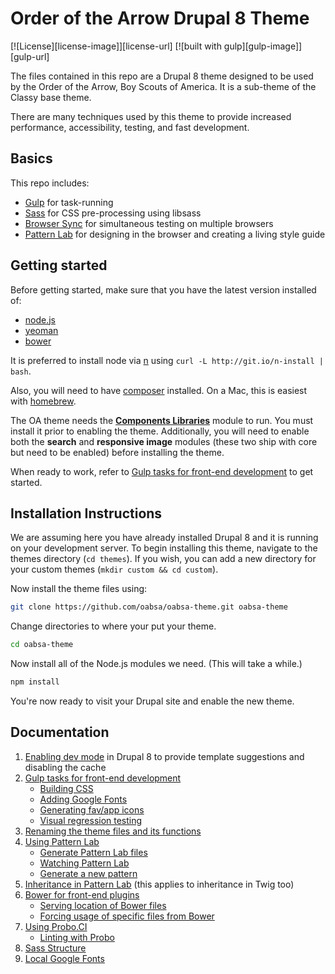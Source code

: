 # Order of the Arrow Drupal 8 Theme

[![License][license-image]][license-url]
[![built with gulp][gulp-image]][gulp-url]

The files contained in this repo are a Drupal 8 theme designed to be used by the Order of the Arrow, Boy Scouts of 
America. It is a sub-theme of the Classy base theme.

There are many techniques used by this theme to provide increased performance, accessibility, testing, and fast 
development.

## Basics

This repo includes:
* [Gulp](http://gulpjs.com) for task-running
* [Sass](http://sass-lang.com) for CSS pre-processing using libsass
* [Browser Sync](http://www.browsersync.io) for simultaneous testing on multiple browsers
* [Pattern Lab](http://patternlab.io) for designing in the browser and creating a living style guide

## Getting started

Before getting started, make sure that you have the latest version installed of:
* [node.js](https://nodejs.org) 
* [yeoman](http://yeoman.io)
* [bower](https://bower.io)

It is preferred to install node via [n](https://www.npmjs.com/package/n) using `curl -L http://git.io/n-install | bash`.  

Also, you will need to have [composer](https://getcomposer.org/doc/00-intro.md) installed. On a Mac, this is easiest 
with [homebrew](http://brew.sh/).

The OA theme needs the [**Components Libraries**](https://www.drupal.org/project/components) module to run. You must 
install it prior to enabling the theme. Additionally, you will need to enable both the **search** and 
**responsive image** modules (these two ship with core but need to be enabled) before installing the theme.

When ready to work, refer to [Gulp tasks for front-end development](docs/gulp.md) to get started.

## Installation Instructions

We are assuming here you have already installed Drupal 8 and it is running on your development server. To begin 
installing this theme, navigate to the themes directory (`cd themes`). If you wish, you can add a new directory for 
your custom themes (`mkdir custom && cd custom`).

Now install the theme files using: 

```bash
git clone https://github.com/oabsa/oabsa-theme.git oabsa-theme
```

Change directories to where your put your theme.

```bash
cd oabsa-theme
```

Now install all of the Node.js modules we need. (This will take a while.)

```bash
npm install
```

You're now ready to visit your Drupal site and enable the new theme.

## Documentation

1. [Enabling dev mode](docs/dev_mode.md) in Drupal 8 to provide template suggestions and disabling the cache
1. [Gulp tasks for front-end development](docs/gulp.md)
    - [Building CSS](docs/gulp.md#building-css)
    - [Adding Google Fonts](docs/gulp.md#adding-google-fonts)
    - [Generating fav/app icons](docs/gulp.md#generating-favicons)
    - [Visual regression testing](docs/gulp.md#visual-regression-testing)
1. [Renaming the theme files and its functions](docs/rename.md)
1. [Using Pattern Lab](docs/pattern_lab.md)
    - [Generate Pattern Lab files](docs/pattern_lab.md#generate-pattern-lab-files)
    - [Watching Pattern Lab](docs/pattern_lab.md#watching-pattern-lab)
    - [Generate a new pattern](docs/pattern_lab.md#generate-a-pattern)
1. [Inheritance in Pattern Lab](docs/pattern_lab_inheritance.md) (this applies to inheritance in Twig too)
1. [Bower for front-end plugins](docs/bower.md)
    - [Serving location of Bower files](docs/bower.md#serving-location-of-bower-files)
    - [Forcing usage of specific files from Bower](docs/bower.md#forcing-usage-of-specific-files-from-bower)
1. [Using Probo.CI](docs/probo.md)
    - [Linting with Probo](docs/probo.md#linting-with-probo)
1. [Sass Structure](docs/sass.md)
1. [Local Google Fonts](docs/local_google_fonts.md)

